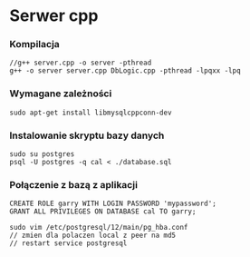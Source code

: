 # Serwer cpp

### Kompilacja

```
//g++ server.cpp -o server -pthread
g++ -o server server.cpp DbLogic.cpp -pthread -lpqxx -lpq
```
### Wymagane zależności

```
sudo apt-get install libmysqlcppconn-dev
```

### Instalowanie skryptu bazy danych

```
sudo su postgres
psql -U postgres -q cal < ./database.sql
```

### Połączenie z bazą z aplikacji

```
CREATE ROLE garry WITH LOGIN PASSWORD 'mypassword';
GRANT ALL PRIVILEGES ON DATABASE cal TO garry;

sudo vim /etc/postgresql/12/main/pg_hba.conf
// zmien dla polaczen local z peer na md5
// restart service postgresql
```
